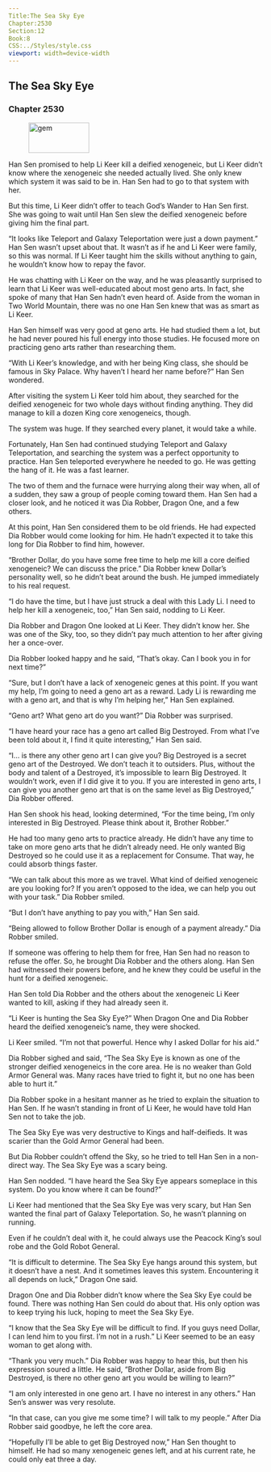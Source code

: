 ```yaml
---
Title:The Sea Sky Eye 
Chapter:2530 
Section:12 
Book:8 
CSS:../Styles/style.css 
viewport: width=device-width
---
```

  
## The Sea Sky Eye
### Chapter 2530
  
<figure>
	<img src="../Images/gem.gif" alt="gem" id="gem" width="120" height="60" />
</figure>
  

  
Han Sen promised to help Li Keer kill a deified xenogeneic, but Li Keer didn’t know where the xenogeneic she needed actually lived. She only knew which system it was said to be in. Han Sen had to go to that system with her.

But this time, Li Keer didn’t offer to teach God’s Wander to Han Sen first. She was going to wait until Han Sen slew the deified xenogeneic before giving him the final part.

“It looks like Teleport and Galaxy Teleportation were just a down payment.” Han Sen wasn’t upset about that. It wasn’t as if he and Li Keer were family, so this was normal. If Li Keer taught him the skills without anything to gain, he wouldn’t know how to repay the favor.

He was chatting with Li Keer on the way, and he was pleasantly surprised to learn that Li Keer was well-educated about most geno arts. In fact, she spoke of many that Han Sen hadn’t even heard of. Aside from the woman in Two World Mountain, there was no one Han Sen knew that was as smart as Li Keer.

Han Sen himself was very good at geno arts. He had studied them a lot, but he had never poured his full energy into those studies. He focused more on practicing geno arts rather than researching them.

“With Li Keer’s knowledge, and with her being King class, she should be famous in Sky Palace. Why haven’t I heard her name before?” Han Sen wondered.

After visiting the system Li Keer told him about, they searched for the deified xenogeneic for two whole days without finding anything. They did manage to kill a dozen King core xenogeneics, though.

The system was huge. If they searched every planet, it would take a while.

Fortunately, Han Sen had continued studying Teleport and Galaxy Teleportation, and searching the system was a perfect opportunity to practice. Han Sen teleported everywhere he needed to go. He was getting the hang of it. He was a fast learner.

The two of them and the furnace were hurrying along their way when, all of a sudden, they saw a group of people coming toward them. Han Sen had a closer look, and he noticed it was Dia Robber, Dragon One, and a few others.

At this point, Han Sen considered them to be old friends. He had expected Dia Robber would come looking for him. He hadn’t expected it to take this long for Dia Robber to find him, however.

“Brother Dollar, do you have some free time to help me kill a core deified xenogeneic? We can discuss the price.” Dia Robber knew Dollar’s personality well, so he didn’t beat around the bush. He jumped immediately to his real request.

“I do have the time, but I have just struck a deal with this Lady Li. I need to help her kill a xenogeneic, too,” Han Sen said, nodding to Li Keer.

Dia Robber and Dragon One looked at Li Keer. They didn’t know her. She was one of the Sky, too, so they didn’t pay much attention to her after giving her a once-over.

Dia Robber looked happy and he said, “That’s okay. Can I book you in for next time?”

“Sure, but I don’t have a lack of xenogeneic genes at this point. If you want my help, I’m going to need a geno art as a reward. Lady Li is rewarding me with a geno art, and that is why I’m helping her,” Han Sen explained.

“Geno art? What geno art do you want?” Dia Robber was surprised.

“I have heard your race has a geno art called Big Destroyed. From what I’ve been told about it, I find it quite interesting,” Han Sen said.

“I… is there any other geno art I can give you? Big Destroyed is a secret geno art of the Destroyed. We don’t teach it to outsiders. Plus, without the body and talent of a Destroyed, it’s impossible to learn Big Destroyed. It wouldn’t work, even if I did give it to you. If you are interested in geno arts, I can give you another geno art that is on the same level as Big Destroyed,” Dia Robber offered.

Han Sen shook his head, looking determined, “For the time being, I’m only interested in Big Destroyed. Please think about it, Brother Robber.”

He had too many geno arts to practice already. He didn’t have any time to take on more geno arts that he didn’t already need. He only wanted Big Destroyed so he could use it as a replacement for Consume. That way, he could absorb things faster.

“We can talk about this more as we travel. What kind of deified xenogeneic are you looking for? If you aren’t opposed to the idea, we can help you out with your task.” Dia Robber smiled.

“But I don’t have anything to pay you with,” Han Sen said.

“Being allowed to follow Brother Dollar is enough of a payment already.” Dia Robber smiled.

If someone was offering to help them for free, Han Sen had no reason to refuse the offer. So, he brought Dia Robber and the others along. Han Sen had witnessed their powers before, and he knew they could be useful in the hunt for a deified xenogeneic.

Han Sen told Dia Robber and the others about the xenogeneic Li Keer wanted to kill, asking if they had already seen it.

“Li Keer is hunting the Sea Sky Eye?” When Dragon One and Dia Robber heard the deified xenogeneic’s name, they were shocked.

Li Keer smiled. “I’m not that powerful. Hence why I asked Dollar for his aid.”

Dia Robber sighed and said, “The Sea Sky Eye is known as one of the stronger deified xenogeneics in the core area. He is no weaker than Gold Armor General was. Many races have tried to fight it, but no one has been able to hurt it.”

Dia Robber spoke in a hesitant manner as he tried to explain the situation to Han Sen. If he wasn’t standing in front of Li Keer, he would have told Han Sen not to take the job.

The Sea Sky Eye was very destructive to Kings and half-deifieds. It was scarier than the Gold Armor General had been.

But Dia Robber couldn’t offend the Sky, so he tried to tell Han Sen in a non-direct way. The Sea Sky Eye was a scary being.

Han Sen nodded. “I have heard the Sea Sky Eye appears someplace in this system. Do you know where it can be found?”

Li Keer had mentioned that the Sea Sky Eye was very scary, but Han Sen wanted the final part of Galaxy Teleportation. So, he wasn’t planning on running.

Even if he couldn’t deal with it, he could always use the Peacock King’s soul robe and the Gold Robot General.

“It is difficult to determine. The Sea Sky Eye hangs around this system, but it doesn’t have a nest. And it sometimes leaves this system. Encountering it all depends on luck,” Dragon One said.

Dragon One and Dia Robber didn’t know where the Sea Sky Eye could be found. There was nothing Han Sen could do about that. His only option was to keep trying his luck, hoping to meet the Sea Sky Eye.

“I know that the Sea Sky Eye will be difficult to find. If you guys need Dollar, I can lend him to you first. I’m not in a rush.” Li Keer seemed to be an easy woman to get along with.

“Thank you very much.” Dia Robber was happy to hear this, but then his expression soured a little. He said, “Brother Dollar, aside from Big Destroyed, is there no other geno art you would be willing to learn?”

“I am only interested in one geno art. I have no interest in any others.” Han Sen’s answer was very resolute.

“In that case, can you give me some time? I will talk to my people.” After Dia Robber said goodbye, he left the core area.

“Hopefully I’ll be able to get Big Destroyed now,” Han Sen thought to himself. He had so many xenogeneic genes left, and at his current rate, he could only eat three a day.